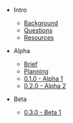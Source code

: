- Intro

    - [Background](/intro/background.md)
    - [Questions](/intro/questions.md)
    - [Resources](/intro/resources.md)

- Alpha

    - [Brief](/intro/brief.md)
    - [Planning](/diary/v0.0.0.md)
    - [0.1.0 - Alpha 1](/diary/v0.1.0.md)
    - [0.2.0 - Alpha 2](/diary/v0.2.0.md)

- Beta

    - [0.3.0 - Beta 1](/diary/v0.3.0.md)


